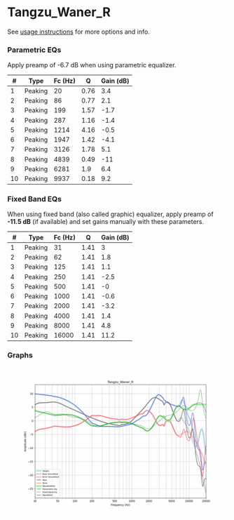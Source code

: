 # Tangzu_Waner_R
See [usage instructions](https://github.com/jaakkopasanen/AutoEq#usage) for more options and info.

### Parametric EQs
Apply preamp of -6.7 dB when using parametric equalizer.

|   # | Type    |   Fc (Hz) |    Q |   Gain (dB) |
|-----|---------|-----------|------|-------------|
|   1 | Peaking |        20 | 0.76 |         3.4 |
|   2 | Peaking |        86 | 0.77 |         2.1 |
|   3 | Peaking |       199 | 1.57 |        -1.7 |
|   4 | Peaking |       287 | 1.16 |        -1.4 |
|   5 | Peaking |      1214 | 4.16 |        -0.5 |
|   6 | Peaking |      1947 | 1.42 |        -4.1 |
|   7 | Peaking |      3126 | 1.78 |         5.1 |
|   8 | Peaking |      4839 | 0.49 |       -11   |
|   9 | Peaking |      6281 | 1.9  |         6.4 |
|  10 | Peaking |      9937 | 0.18 |         9.2 |

### Fixed Band EQs
When using fixed band (also called graphic) equalizer, apply preamp of **-11.5 dB** (if available) and set gains manually with these parameters.

|   # | Type    |   Fc (Hz) |    Q |   Gain (dB) |
|-----|---------|-----------|------|-------------|
|   1 | Peaking |        31 | 1.41 |         3   |
|   2 | Peaking |        62 | 1.41 |         1.8 |
|   3 | Peaking |       125 | 1.41 |         1.1 |
|   4 | Peaking |       250 | 1.41 |        -2.5 |
|   5 | Peaking |       500 | 1.41 |        -0   |
|   6 | Peaking |      1000 | 1.41 |        -0.6 |
|   7 | Peaking |      2000 | 1.41 |        -3.2 |
|   8 | Peaking |      4000 | 1.41 |         1.4 |
|   9 | Peaking |      8000 | 1.41 |         4.8 |
|  10 | Peaking |     16000 | 1.41 |        11.2 |

### Graphs
![](./Tangzu_Waner_R.png)
